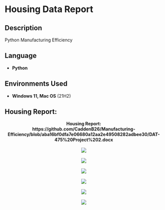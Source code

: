 <h1>Housing Data Report</h1>


<h2>Description</h2>
Python Manufacturing Efficiency
<br />


<h2>Language</h2>

- <b>Python</b> 


<h2>Environments Used </h2>

- <b>Windows 11, Mac OS</b> (21H2)

<h2>Housing Report:</h2>

<p align="center">
<b>Housing Report: <b/>
  <br /)
<b></b>https://github.com/CaddenB26/Manufacturing-Efficiency/blob/aba16bf0dfa7e06680a12aa2e49508282adbee30/DAT-475%20Project%202.docx
<br />
<br />
<img src="https://github.com/CaddenB26/Manufacturing-Efficiency/blob/cd660ec731c7252a0ff532fa699703943692dc4f/Manufacturing.png" />
<br />
<br />
<img src="https://github.com/CaddenB26/Manufacturing-Efficiency/blob/cd660ec731c7252a0ff532fa699703943692dc4f/Manufacturing1.png" />
<br />
<br />
<img src="https://github.com/CaddenB26/Manufacturing-Efficiency/blob/cd660ec731c7252a0ff532fa699703943692dc4f/Manufacturing2.png" />
<br />
<br />
<img src="https://github.com/CaddenB26/Manufacturing-Efficiency/blob/cd660ec731c7252a0ff532fa699703943692dc4f/Manufacturing3.png" />
<br />
<br />
  <img src="https://github.com/CaddenB26/Manufacturing-Efficiency/blob/cd660ec731c7252a0ff532fa699703943692dc4f/Manufacturing4.png" />
<br />
<br />
<img src="https://github.com/CaddenB26/Manufacturing-Efficiency/blob/cd660ec731c7252a0ff532fa699703943692dc4f/Manufacturing5.png" />
<br />
<br />
<p/>
